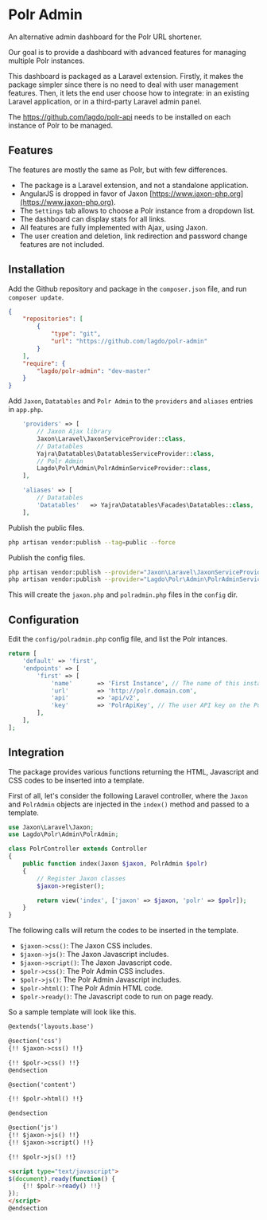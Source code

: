 Polr Admin
==========

An alternative admin dashboard for the Polr URL shortener.

Our goal is to provide a dashboard with advanced features for managing multiple Polr instances.

This dashboard is packaged as a Laravel extension.
Firstly, it makes the package simpler since there is no need to deal with user management features.
Then, it lets the end user choose how to integrate: in an existing Laravel application, or in a third-party Laravel admin panel.

The https://github.com/lagdo/polr-api needs to be installed on each instance of Polr to be managed.

Features
--------

The features are mostly the same as Polr, but with few differences.

- The package is a Laravel extension, and not a standalone application.
- AngularJS is dropped in favor of Jaxon [https://www.jaxon-php.org](https://www.jaxon-php.org).
- The `Settings` tab allows to choose a Polr instance from a dropdown list.
- The dashboard can display stats for all links.
- All features are fully implemented with Ajax, using Jaxon.
- The user creation and deletion, link redirection and password change features are not included.

Installation
------------

Add the Github repository and package in the `composer.json` file, and run `composer update`.

```json
{
    "repositories": [
        {
            "type": "git",
            "url": "https://github.com/lagdo/polr-admin"
        }
    ],
    "require": {
        "lagdo/polr-admin": "dev-master"
    }
}
```

Add `Jaxon`, `Datatables` and `Polr Admin` to the `providers` and `aliases` entries in `app.php`.

```php
    'providers' => [
        // Jaxon Ajax library
        Jaxon\Laravel\JaxonServiceProvider::class,
        // Datatables
        Yajra\Datatables\DatatablesServiceProvider::class,
        // Polr Admin
        Lagdo\Polr\Admin\PolrAdminServiceProvider::class,
    ],

    'aliases' => [
        // Datatables
        'Datatables'   => Yajra\Datatables\Facades\Datatables::class,
    ],
```

Publish the public files.

```bash
php artisan vendor:publish --tag=public --force
```

Publish the config files.

```bash
php artisan vendor:publish --provider="Jaxon\Laravel\JaxonServiceProvider" --tag="config"
php artisan vendor:publish --provider="Lagdo\Polr\Admin\PolrAdminServiceProvider" --tag="config"
```

This will create the `jaxon.php` and `polradmin.php` files in the `config` dir.

Configuration
-------------

Edit the `config/polradmin.php` config file, and list the Polr intances.

```php
return [
    'default' => 'first',
    'endpoints' => [
        'first' => [
            'name'       => 'First Instance', // The name of this instance for dropdown menu
            'url'        => 'http://polr.domain.com',
            'api'        => 'api/v2',
            'key'        => 'PolrApiKey', // The user API key on the Polr instance
        ],
    ],
];
```

Integration
-----------

The package provides various functions returning the HTML, Javascript and CSS codes to be inserted into a template.

First of all, let's consider the following Laravel controller,
where the `Jaxon` and `PolrAdmin` objects are injected in the `index()` method and passed to a template.

```php
use Jaxon\Laravel\Jaxon;
use Lagdo\Polr\Admin\PolrAdmin;

class PolrController extends Controller
{
    public function index(Jaxon $jaxon, PolrAdmin $polr)
    {
        // Register Jaxon classes
        $jaxon->register();

        return view('index', ['jaxon' => $jaxon, 'polr' => $polr]);
    }
}
```

The following calls will return the codes to be inserted in the template.

- `$jaxon->css()`: The Jaxon CSS includes.
- `$jaxon->js()`: The Jaxon Javascript includes.
- `$jaxon->script()`: The Jaxon Javascript code.
- `$polr->css()`: The Polr Admin CSS includes.
- `$polr->js()`: The Polr Admin Javascript includes.
- `$polr->html()`: The Polr Admin HTML code.
- `$polr->ready()`: The Javascript code to run on page ready.

So a sample template will look like this.

```html
@extends('layouts.base')

@section('css')
{!! $jaxon->css() !!}

{!! $polr->css() !!}
@endsection

@section('content')

{!! $polr->html() !!}

@endsection

@section('js')
{!! $jaxon->js() !!}
{!! $jaxon->script() !!}

{!! $polr->js() !!}

<script type="text/javascript">
$(document).ready(function() {
    {!! $polr->ready() !!}
});
</script>
@endsection
```